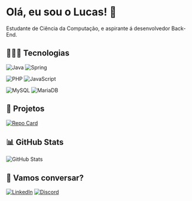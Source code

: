 # Olá, eu sou o Lucas! 👋

Estudante de Ciência da Computação, e aspirante á desenvolvedor Back-End.

## 👨🏾‍💻 Tecnologias

![Java](https://img.shields.io/badge/Java-%23CC342D.svg?style=flat-square&logo=coffeescript&labelColor=%23414141&logoColor=white)
![Spring](https://img.shields.io/badge/Spring%20-%236DB33F.svg?&style=flat-square&logo=spring&labelColor=%23414141&logoColor=white)

![PHP](https://img.shields.io/badge/PHP-%23777BB4.svg?style=flat-square&labelColor=%23414141&logo=php&logoColor=white)
![JavaScript](https://img.shields.io/badge/JavaScript-%23EFD81D?style=flat-square&labelColor=%23414141&logo=javascript&logoColor=white)

![MySQL](https://img.shields.io/badge/MySQL-%23316192.svg?style=flat-square&logo=mysql&labelColor=%23414141&logoColor=white)
![MariaDB](https://img.shields.io/badge/MariaDB-%2307405e.svg?style=flat-square&logo=MARIADB&labelColor=%23414141&logoColor=white)

## 🚀 Projetos

[![Repo Card](https://github-readme-stats.vercel.app/api/pin/?username=Fibonancci&repo=dioJava&bg_color=000&border_color=30A3DC&show_icons=true&icon_color=30A3DC&title_color=E94D5F&text_color=FFF)](https://github.com/Fibonancci/dioJava)

## 📊 GitHub Stats

![GitHub Stats](https://github-readme-stats.vercel.app/api?username=Fibonancci&theme=transparent&bg_color=000&border_color=30A3DC&show_icons=true&icon_color=30A3DC&title_color=E94D5F&text_color=FFF)

## 💬 Vamos conversar?

[![LinkedIn](https://img.shields.io/badge/LinkedIn-0077B5?style=for-the-badge&logo=linkedin&logoColor=white)](https://www.linkedin.com/in/lucas-bonan/)
[![Discord](https://img.shields.io/badge/Discord-7289DA?style=for-the-badge&logo=discord&logoColor=white)](https://discord.com/channels/@luke05685/)
